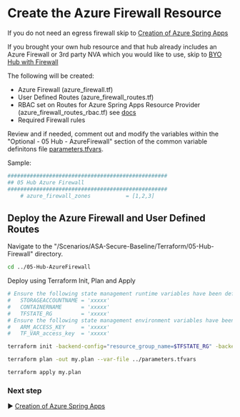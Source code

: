 # Create the Azure Firewall Resource

If you do not need an egress firewall skip to [Creation of Azure Spring Apps](./06-LZ-SpringApps.md)

If you brought your own hub resource and that hub already includes an Azure Firewall or 3rd party NVA which you would like to use, skip to [BYO Hub with Firewall](./05-Hub-BYO-Firewall-Routes.md)

The following will be created:
* Azure Firewall (azure_firewall.tf)
* User Defined Routes (azure_firewall_routes.tf)
* RBAC set on Routes for Azure Spring Apps Resource Provider (azure_firewall_routes_rbac.tf) see [docs](https://learn.microsoft.com/en-us/azure/spring-apps/how-to-create-user-defined-route-instance#add-a-role-for-an-azure-spring-apps-resource-provider)
* Required Firewall rules

Review and if needed, comment out and modify the variables within the "Optional - 05 Hub - AzureFirewall" section of the common variable definitons file [parameters.tfvars](./parameters.tfvars). 

Sample:

```bash
##################################################
## 05 Hub Azure Firewall
##################################################
    # azure_firewall_zones           = [1,2,3]


```
## Deploy the Azure Firewall and User Defined Routes

Navigate to the "/Scenarios/ASA-Secure-Baseline/Terraform/05-Hub-Firewall" directory. 

```bash
cd ../05-Hub-AzureFirewall
```

Deploy using Terraform Init, Plan and Apply

```bash
# Ensure the following state management runtime variables have been defined:
#   STORAGEACCOUNTNAME = 'xxxxx'
#   CONTAINERNAME      = 'xxxxx'
#   TFSTATE_RG         = 'xxxxx'
# Ensure the following state management environment variables have been defined:
#   ARM_ACCESS_KEY     = 'xxxxx'
#   TF_VAR_access_key  = 'xxxxx'

terraform init -backend-config="resource_group_name=$TFSTATE_RG" -backend-config="storage_account_name=$STORAGEACCOUNTNAME" -backend-config="container_name=$CONTAINERNAME"
```

```bash
terraform plan -out my.plan --var-file ../parameters.tfvars
```

```bash
terraform apply my.plan
```

### Next step

:arrow_forward: [Creation of Azure Spring Apps](./06-LZ-SpringApps.md)